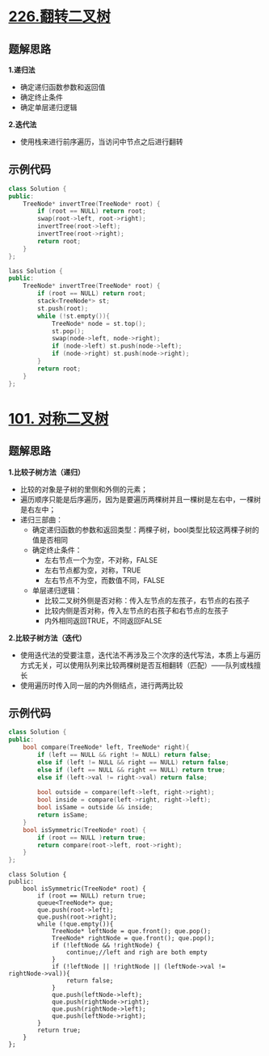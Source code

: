 

# [226.翻转二叉树](https://leetcode.cn/problems/invert-binary-tree/)

## 题解思路

**1.递归法**

- 确定递归函数参数和返回值
- 确定终止条件
- 确定单层递归逻辑

**2.迭代法**

- 使用栈来进行前序遍历，当访问中节点之后进行翻转

## 示例代码

```C++
class Solution {
public:
    TreeNode* invertTree(TreeNode* root) {
        if (root == NULL) return root;
        swap(root->left, root->right);
        invertTree(root->left);
        invertTree(root->right);
        return root;
    }
};
```

```C++
lass Solution {
public:
    TreeNode* invertTree(TreeNode* root) {
        if (root == NULL) return root;
        stack<TreeNode*> st;
        st.push(root);
        while (!st.empty()){
            TreeNode* node = st.top();
            st.pop();
            swap(node->left, node->right);
            if (node->left) st.push(node->left);
            if (node->right) st.push(node->right);
        }
        return root;
    }
};
```

# [101. 对称二叉树 ](https://leetcode.cn/problems/symmetric-tree/)

## 题解思路

**1.比较子树方法（递归）**

- 比较的对象是子树的里侧和外侧的元素；
- 遍历顺序只能是后序遍历，因为是要遍历两棵树并且一棵树是左右中，一棵树是右左中；
- 递归三部曲：
  - 确定递归函数的参数和返回类型：两棵子树，bool类型比较这两棵子树的值是否相同
  - 确定终止条件：
    - 左右节点一个为空，不对称，FALSE
    - 左右节点都为空，对称，TRUE
    - 左右节点不为空，而数值不同，FALSE
  - 单层递归逻辑：
    - 比较二叉树外侧是否对称：传入左节点的左孩子，右节点的右孩子
    - 比较内侧是否对称，传入左节点的右孩子和右节点的左孩子
    - 内外相同返回TRUE，不同返回FALSE

**2.比较子树方法（迭代）**

- 使用迭代法的受要注意，迭代法不再涉及三个次序的迭代写法，本质上与遍历方式无关，可以使用队列来比较两棵树是否互相翻转（匹配）——队列或栈擅长
- 使用遍历时传入同一层的内外侧结点，进行两两比较

## 示例代码

```C++
class Solution {
public:
    bool compare(TreeNode* left, TreeNode* right){
        if (left == NULL && right != NULL) return false;
        else if (left != NULL && right == NULL) return false;
        else if (left == NULL && right == NULL) return true;
        else if (left->val != right->val) return false;
        
        bool outside = compare(left->left, right->right);
        bool inside = compare(left->right, right->left);
        bool isSame = outside && inside;
        return isSame;
    }
    bool isSymmetric(TreeNode* root) {
        if (root == NULL )return true;
        return compare(root->left, root->right);
    }   
};
```

```C++\
class Solution {
public:
    bool isSymmetric(TreeNode* root) {
        if (root == NULL) return true;
        queue<TreeNode*> que;
        que.push(root->left);
        que.push(root->right);
        while (!que.empty()){
            TreeNode* leftNode = que.front(); que.pop();
            TreeNode* rightNode = que.front(); que.pop();
            if (!leftNode && !rightNode) {
                continue;//left and righ are both empty
            }
            if (!leftNode || !rightNode || (leftNode->val != rightNode->val)){
                return false;
            }
            que.push(leftNode->left);
            que.push(rightNode->right);
            que.push(rightNode->left);
            que.push(leftNode->right);
        }
        return true;
    }
};
```

